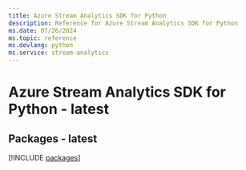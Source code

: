 ```yaml
---
title: Azure Stream Analytics SDK for Python
description: Reference for Azure Stream Analytics SDK for Python
ms.date: 07/26/2024
ms.topic: reference
ms.devlang: python
ms.service: stream-analytics
---
```

# Azure Stream Analytics SDK for Python - latest
## Packages - latest
[!INCLUDE [packages](stream-analytics-index.md)]